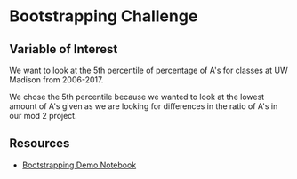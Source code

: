 # Bootstrapping Challenge

## Variable of Interest

We want to look at the 5th percentile of percentage of A's for classes at UW Madison from 2006-2017.

We chose the 5th percentile because we wanted to look at the lowest amount of A's given as we are looking for differences in the ratio of A's in our mod 2 project.


## Resources

* [Bootstrapping Demo Notebook](bootstrap-demo.ipynb)
